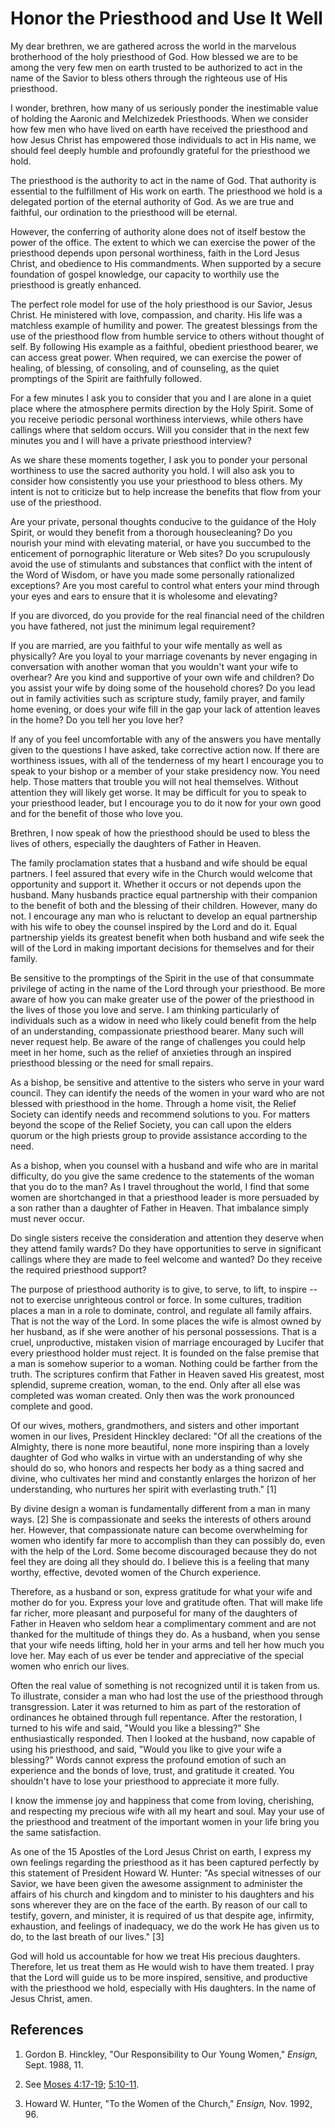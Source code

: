 # Honor the Priesthood and Use It Well

My dear brethren, we are gathered across the world in the marvelous
brotherhood of the holy priesthood of God. How blessed we are to be among the
very few men on earth trusted to be authorized to act in the name of the
Savior to bless others through the righteous use of His priesthood.

I wonder, brethren, how many of us seriously ponder the inestimable value of
holding the Aaronic and Melchizedek Priesthoods. When we consider how few men
who have lived on earth have received the priesthood and how Jesus Christ has
empowered those individuals to act in His name, we should feel deeply humble
and profoundly grateful for the priesthood we hold.

The priesthood is the authority to act in the name of God. That authority is
essential to the fulfillment of His work on earth. The priesthood we hold is a
delegated portion of the eternal authority of God. As we are true and
faithful, our ordination to the priesthood will be eternal.

However, the conferring of authority alone does not of itself bestow the power
of the office. The extent to which we can exercise the power of the priesthood
depends upon personal worthiness, faith in the Lord Jesus Christ, and
obedience to His commandments. When supported by a secure foundation of gospel
knowledge, our capacity to worthily use the priesthood is greatly enhanced.

The perfect role model for use of the holy priesthood is our Savior, Jesus
Christ. He ministered with love, compassion, and charity. His life was a
matchless example of humility and power. The greatest blessings from the use
of the priesthood flow from humble service to others without thought of self.
By following His example as a faithful, obedient priesthood bearer, we can
access great power. When required, we can exercise the power of healing, of
blessing, of consoling, and of counseling, as the quiet promptings of the
Spirit are faithfully followed.

For a few minutes I ask you to consider that you and I are alone in a quiet
place where the atmosphere permits direction by the Holy Spirit. Some of you
receive periodic personal worthiness interviews, while others have callings
where that seldom occurs. Will you consider that in the next few minutes you
and I will have a private priesthood interview?

As we share these moments together, I ask you to ponder your personal
worthiness to use the sacred authority you hold. I will also ask you to
consider how consistently you use your priesthood to bless others. My intent
is not to criticize but to help increase the benefits that flow from your use
of the priesthood.

Are your private, personal thoughts conducive to the guidance of the Holy
Spirit, or would they benefit from a thorough housecleaning? Do you nourish
your mind with elevating material, or have you succumbed to the enticement of
pornographic literature or Web sites? Do you scrupulously avoid the use of
stimulants and substances that conflict with the intent of the Word of Wisdom,
or have you made some personally rationalized exceptions? Are you most careful
to control what enters your mind through your eyes and ears to ensure that it
is wholesome and elevating?

If you are divorced, do you provide for the real financial need of the
children you have fathered, not just the minimum legal requirement?

If you are married, are you faithful to your wife mentally as well as
physically? Are you loyal to your marriage covenants by never engaging in
conversation with another woman that you wouldn't want your wife to overhear?
Are you kind and supportive of your own wife and children? Do you assist your
wife by doing some of the household chores? Do you lead out in family
activities such as scripture study, family prayer, and family home evening, or
does your wife fill in the gap your lack of attention leaves in the home? Do
you tell her you love her?

If any of you feel uncomfortable with any of the answers you have mentally
given to the questions I have asked, take corrective action now. If there are
worthiness issues, with all of the tenderness of my heart I encourage you to
speak to your bishop or a member of your stake presidency now. You need help.
Those matters that trouble you will not heal themselves. Without attention
they will likely get worse. It may be difficult for you to speak to your
priesthood leader, but I encourage you to do it now for your own good and for
the benefit of those who love you.

Brethren, I now speak of how the priesthood should be used to bless the lives
of others, especially the daughters of Father in Heaven.

The family proclamation states that a husband and wife should be equal
partners. I feel assured that every wife in the Church would welcome that
opportunity and support it. Whether it occurs or not depends upon the husband.
Many husbands practice equal partnership with their companion to the benefit
of both and the blessing of their children. However, many do not. I encourage
any man who is reluctant to develop an equal partnership with his wife to obey
the counsel inspired by the Lord and do it. Equal partnership yields its
greatest benefit when both husband and wife seek the will of the Lord in
making important decisions for themselves and for their family.

Be sensitive to the promptings of the Spirit in the use of that consummate
privilege of acting in the name of the Lord through your priesthood. Be more
aware of how you can make greater use of the power of the priesthood in the
lives of those you love and serve. I am thinking particularly of individuals
such as a widow in need who likely could benefit from the help of an
understanding, compassionate priesthood bearer. Many such will never request
help. Be aware of the range of challenges you could help meet in her home,
such as the relief of anxieties through an inspired priesthood blessing or the
need for small repairs.

As a bishop, be sensitive and attentive to the sisters who serve in your ward
council. They can identify the needs of the women in your ward who are not
blessed with priesthood in the home. Through a home visit, the Relief Society
can identify needs and recommend solutions to you. For matters beyond the
scope of the Relief Society, you can call upon the elders quorum or the high
priests group to provide assistance according to the need.

As a bishop, when you counsel with a husband and wife who are in marital
difficulty, do you give the same credence to the statements of the woman that
you do to the man? As I travel throughout the world, I find that some women
are shortchanged in that a priesthood leader is more persuaded by a son rather
than a daughter of Father in Heaven. That imbalance simply must never occur.

Do single sisters receive the consideration and attention they deserve when
they attend family wards? Do they have opportunities to serve in significant
callings where they are made to feel welcome and wanted? Do they receive the
required priesthood support?

The purpose of priesthood authority is to give, to serve, to lift, to inspire
--not to exercise unrighteous control or force. In some cultures, tradition
places a man in a role to dominate, control, and regulate all family affairs.
That is not the way of the Lord. In some places the wife is almost owned by
her husband, as if she were another of his personal possessions. That is a
cruel, unproductive, mistaken vision of marriage encouraged by Lucifer that
every priesthood holder must reject. It is founded on the false premise that a
man is somehow superior to a woman. Nothing could be farther from the truth.
The scriptures confirm that Father in Heaven saved His greatest, most
splendid, supreme creation, woman, to the end. Only after all else was
completed was woman created. Only then was the work pronounced complete and
good.

Of our wives, mothers, grandmothers, and sisters and other important women in
our lives, President Hinckley declared: "Of all the creations of the Almighty,
there is none more beautiful, none more inspiring than a lovely daughter of
God who walks in virtue with an understanding of why she should do so, who
honors and respects her body as a thing sacred and divine, who cultivates her
mind and constantly enlarges the horizon of her understanding, who nurtures
her spirit with everlasting truth." [1]

By divine design a woman is fundamentally different from a man in many ways.
[2]  She is compassionate and seeks the interests of others around her.
However, that compassionate nature can become overwhelming for women who
identify far more to accomplish than they can possibly do, even with the help
of the Lord. Some become discouraged because they do not feel they are doing
all they should do. I believe this is a feeling that many worthy, effective,
devoted women of the Church experience.

Therefore, as a husband or son, express gratitude for what your wife and
mother do for you. Express your love and gratitude often. That will make life
far richer, more pleasant and purposeful for many of the daughters of Father
in Heaven who seldom hear a complimentary comment and are not thanked for the
multitude of things they do. As a husband, when you sense that your wife needs
lifting, hold her in your arms and tell her how much you love her. May each of
us ever be tender and appreciative of the special women who enrich our lives.

Often the real value of something is not recognized until it is taken from us.
To illustrate, consider a man who had lost the use of the priesthood through
transgression. Later it was returned to him as part of the restoration of
ordinances he obtained through full repentance. After the restoration, I
turned to his wife and said, "Would you like a blessing?" She enthusiastically
responded. Then I looked at the husband, now capable of using his priesthood,
and said, "Would you like to give your wife a blessing?" Words cannot express
the profound emotion of such an experience and the bonds of love, trust, and
gratitude it created. You shouldn't have to lose your priesthood to appreciate
it more fully.

I know the immense joy and happiness that come from loving, cherishing, and
respecting my precious wife with all my heart and soul. May your use of the
priesthood and treatment of the important women in your life bring you the
same satisfaction.

As one of the 15 Apostles of the Lord Jesus Christ on earth, I express my own
feelings regarding the priesthood as it has been captured perfectly by this
statement of President Howard W. Hunter: "As special witnesses of our Savior,
we have been given the awesome assignment to administer the affairs of his
church and kingdom and to minister to his daughters and his sons wherever they
are on the face of the earth. By reason of our call to testify, govern, and
minister, it is required of us that despite age, infirmity, exhaustion, and
feelings of inadequacy, we do the work He has given us to do, to the last
breath of our lives." [3]

God will hold us accountable for how we treat His precious daughters.
Therefore, let us treat them as He would wish to have them treated. I pray
that the Lord will guide us to be more inspired, sensitive, and productive
with the priesthood we hold, especially with His daughters. In the name of
Jesus Christ, amen.

## References

  1.  Gordon B. Hinckley, "Our Responsibility to Our Young Women," _Ensign,_ Sept. 1988, 11.

  2.  See [Moses 4:17-19](https://www.lds.org/scriptures/pgp/moses/4.17-19?lang=eng#16); [5:10-11](https://www.lds.org/scriptures/pgp/moses/5.10-11?lang=eng#9).

  3.  Howard W. Hunter, "To the Women of the Church," _Ensign,_ Nov. 1992, 96.

